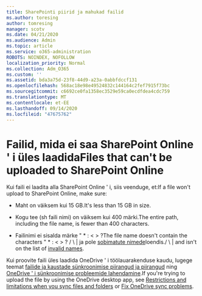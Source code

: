 ```yaml
---
title: SharePointi piirid ja mahukad failid
ms.author: toresing
author: tomresing
manager: scotv
ms.date: 04/21/2020
ms.audience: Admin
ms.topic: article
ms.service: o365-administration
ROBOTS: NOINDEX, NOFOLLOW
localization_priority: Normal
ms.collection: Adm_O365
ms.custom: ''
ms.assetid: bda3a75d-23f8-44d9-a23a-0abbfdccf131
ms.openlocfilehash: 568ac18e98e49524832c144164c2fef7915f73bc
ms.sourcegitcommit: c6692ce0fa1358ec3529e59ca0ecdfdea4cdc759
ms.translationtype: MT
ms.contentlocale: et-EE
ms.lasthandoff: 09/14/2020
ms.locfileid: "47675762"
---
```

# <a name="files-that-cant-be-uploaded-to-sharepoint-online"></a><span data-ttu-id="bfc47-102">Failid, mida ei saa SharePoint Online ' i üles laadida</span><span class="sxs-lookup"><span data-stu-id="bfc47-102">Files that can't be uploaded to SharePoint Online</span></span>

<span data-ttu-id="bfc47-103">Kui faili ei laadita alla SharePoint Online ' i, siis veenduge, et:</span><span class="sxs-lookup"><span data-stu-id="bfc47-103">If a file won't upload to SharePoint Online, make sure:</span></span>
  
- <span data-ttu-id="bfc47-104">Maht on väiksem kui 15 GB.</span><span class="sxs-lookup"><span data-stu-id="bfc47-104">It's less than 15 GB in size.</span></span>
    
- <span data-ttu-id="bfc47-105">Kogu tee (sh faili nimi) on väiksem kui 400 märki.</span><span class="sxs-lookup"><span data-stu-id="bfc47-105">The entire path, including the file name, is fewer than 400 characters.</span></span>
    
- <span data-ttu-id="bfc47-106">Failinimi ei sisalda märke " \* : \< \> ?</span><span class="sxs-lookup"><span data-stu-id="bfc47-106">The file name doesn't contain the characters " \* : \< \> ?</span></span> <span data-ttu-id="bfc47-107">/ \ | ja pole [sobimatute nimede](https://go.microsoft.com/fwlink/?linkid=866430)loendis.</span><span class="sxs-lookup"><span data-stu-id="bfc47-107">/ \ | and isn't on the list of [invalid names](https://go.microsoft.com/fwlink/?linkid=866430).</span></span>
    
<span data-ttu-id="bfc47-108">Kui proovite faili üles laadida OneDrive ' i töölauarakenduse kaudu, lugege teemat [failide ja kaustade sünkroonimise piirangud ja piirangud](httpsbv://go.microsoft.com/fwlink/p/?LinkID=717734) ning [OneDrive ' i sünkroonimise probleemide lahendamine](https://go.microsoft.com/fwlink/?linkid=866431).</span><span class="sxs-lookup"><span data-stu-id="bfc47-108">If you're trying to upload the file by using the OneDrive desktop app, see [Restrictions and limitations when you sync files and folders](httpsbv://go.microsoft.com/fwlink/p/?LinkID=717734) or [Fix OneDrive sync problems](https://go.microsoft.com/fwlink/?linkid=866431).</span></span>
  

